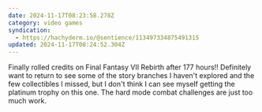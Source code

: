 ```yaml
---
date: 2024-11-17T08:23:58.278Z
category: video games
syndication:
  - https://hachyderm.io/@sentience/113497334875491315
updated: 2024-11-17T08:24:52.304Z
---
```


Finally rolled credits on Final Fantasy VII Rebirth after 177 hours!! Definitely want to return to see some of the story branches I haven't explored and the few collectibles I missed, but I don't think I can see myself getting the platinum trophy on this one. The hard mode combat challenges are just too much work.
